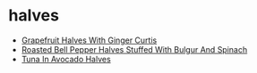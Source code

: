 # halves

 * [Grapefruit Halves With Ginger Curtis](index/g/grapefruit-halves-with-ginger-curtis-10343.json)
 * [Roasted Bell Pepper Halves Stuffed With Bulgur And Spinach](index/r/roasted-bell-pepper-halves-stuffed-with-bulgur-and-spinach-230629.json)
 * [Tuna In Avocado Halves](index/t/tuna-in-avocado-halves-101922.json)
